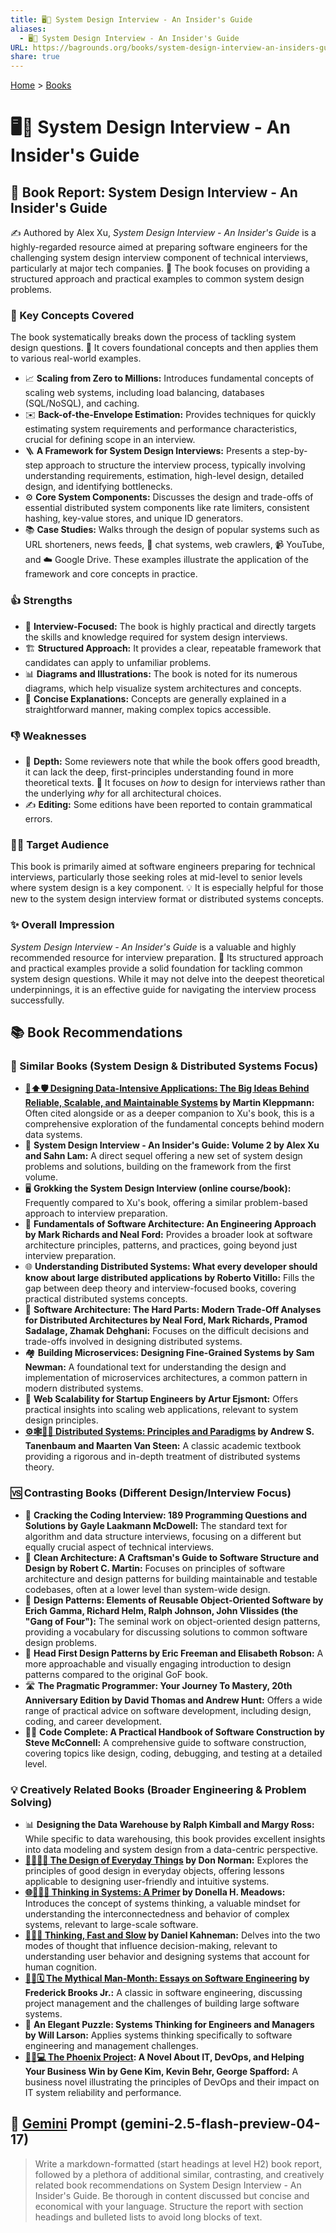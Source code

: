 ```yaml
---
title: 🖥️🔑 System Design Interview - An Insider's Guide
aliases:
  - 🖥️🔑 System Design Interview - An Insider's Guide
URL: https://bagrounds.org/books/system-design-interview-an-insiders-guide
share: true
---
```

[Home](../index.md) > [Books](./index.md)  
# 🖥️🔑 System Design Interview - An Insider's Guide  
## 📖 Book Report: System Design Interview - An Insider's Guide  
  
✍️ Authored by Alex Xu, *System Design Interview - An Insider's Guide* is a highly-regarded resource aimed at preparing software engineers for the challenging system design interview component of technical interviews, particularly at major tech companies. 🏢 The book focuses on providing a structured approach and practical examples to common system design problems.  
  
### 🔑 Key Concepts Covered  
  
The book systematically breaks down the process of tackling system design questions. 🧩 It covers foundational concepts and then applies them to various real-world examples.  
  
* 📈 **Scaling from Zero to Millions:** Introduces fundamental concepts of scaling web systems, including load balancing, databases (SQL/NoSQL), and caching.  
* ✉️ **Back-of-the-Envelope Estimation:** Provides techniques for quickly estimating system requirements and performance characteristics, crucial for defining scope in an interview.  
* 🪜 **A Framework for System Design Interviews:** Presents a step-by-step approach to structure the interview process, typically involving understanding requirements, estimation, high-level design, detailed design, and identifying bottlenecks.  
* ⚙️ **Core System Components:** Discusses the design and trade-offs of essential distributed system components like rate limiters, consistent hashing, key-value stores, and unique ID generators.  
* 📚 **Case Studies:** Walks through the design of popular systems such as URL shorteners, news feeds, 💬 chat systems, web crawlers, 📹 YouTube, and ☁️ Google Drive. These examples illustrate the application of the framework and core concepts in practice.  
  
### 👍 Strengths  
  
* 🎯 **Interview-Focused:** The book is highly practical and directly targets the skills and knowledge required for system design interviews.  
* 🏗️ **Structured Approach:** It provides a clear, repeatable framework that candidates can apply to unfamiliar problems.  
* 📊 **Diagrams and Illustrations:** The book is noted for its numerous diagrams, which help visualize system architectures and concepts.  
* 📝 **Concise Explanations:** Concepts are generally explained in a straightforward manner, making complex topics accessible.  
  
### 👎 Weaknesses  
  
* 🌊 **Depth:** Some reviewers note that while the book offers good breadth, it can lack the deep, first-principles understanding found in more theoretical texts. 🤔 It focuses on *how* to design for interviews rather than the underlying *why* for all architectural choices.  
* ✍️ **Editing:** Some editions have been reported to contain grammatical errors.  
  
### 🧑‍💻 Target Audience  
  
This book is primarily aimed at software engineers preparing for technical interviews, particularly those seeking roles at mid-level to senior levels where system design is a key component. 💡 It is especially helpful for those new to the system design interview format or distributed systems concepts.  
  
### ✨ Overall Impression  
  
*System Design Interview - An Insider's Guide* is a valuable and highly recommended resource for interview preparation. 💯 Its structured approach and practical examples provide a solid foundation for tackling common system design questions. While it may not delve into the deepest theoretical underpinnings, it is an effective guide for navigating the interview process successfully.  
  
## 📚 Book Recommendations  
  
### 👯 Similar Books (System Design & Distributed Systems Focus)  
  
* **[💾⬆️🛡️ Designing Data-Intensive Applications: The Big Ideas Behind Reliable, Scalable, and Maintainable Systems](./designing-data-intensive-applications.md) by Martin Kleppmann:** Often cited alongside or as a deeper companion to Xu's book, this is a comprehensive exploration of the fundamental concepts behind modern data systems.  
* 📖 **System Design Interview - An Insider's Guide: Volume 2 by Alex Xu and Sahn Lam:** A direct sequel offering a new set of system design problems and solutions, building on the framework from the first volume.  
* 🖥️ **Grokking the System Design Interview (online course/book):** Frequently compared to Xu's book, offering a similar problem-based approach to interview preparation.  
* 📐 **Fundamentals of Software Architecture: An Engineering Approach by Mark Richards and Neal Ford:** Provides a broader look at software architecture principles, patterns, and practices, going beyond just interview preparation.  
* 🌐 **Understanding Distributed Systems: What every developer should know about large distributed applications by Roberto Vitillo:** Fills the gap between deep theory and interview-focused books, covering practical distributed systems concepts.  
* 🧩 **Software Architecture: The Hard Parts: Modern Trade-Off Analyses for Distributed Architectures by Neal Ford, Mark Richards, Pramod Sadalage, Zhamak Dehghani:** Focuses on the difficult decisions and trade-offs involved in designing distributed systems.  
* 🏘️ **Building Microservices: Designing Fine-Grained Systems by Sam Newman:** A foundational text for understanding the design and implementation of microservices architectures, a common pattern in modern distributed systems.  
* 🚀 **Web Scalability for Startup Engineers by Artur Ejsmont:** Offers practical insights into scaling web applications, relevant to system design principles.  
* **[⚙️🕸️🧩🔑 Distributed Systems: Principles and Paradigms](./distributed-systems.md) by Andrew S. Tanenbaum and Maarten Van Steen:** A classic academic textbook providing a rigorous and in-depth treatment of distributed systems theory.  
  
### 🆚 Contrasting Books (Different Design/Interview Focus)  
  
* 🔨 **Cracking the Coding Interview: 189 Programming Questions and Solutions by Gayle Laakmann McDowell:** The standard text for algorithm and data structure interviews, focusing on a different but equally crucial aspect of technical interviews.  
* 🧼 **Clean Architecture: A Craftsman's Guide to Software Structure and Design by Robert C. Martin:** Focuses on principles of software architecture and design patterns for building maintainable and testable codebases, often at a lower level than system-wide design.  
* 🧩 **Design Patterns: Elements of Reusable Object-Oriented Software by Erich Gamma, Richard Helm, Ralph Johnson, John Vlissides (the "Gang of Four"):** The seminal work on object-oriented design patterns, providing a vocabulary for discussing solutions to common software design problems.  
* 🧠 **Head First Design Patterns by Eric Freeman and Elisabeth Robson:** A more approachable and visually engaging introduction to design patterns compared to the original GoF book.  
* 🛣️ **The Pragmatic Programmer: Your Journey To Mastery, 20th Anniversary Edition by David Thomas and Andrew Hunt:** Offers a wide range of practical advice on software development, including design, coding, and career development.  
* 🧑‍💻 **Code Complete: A Practical Handbook of Software Construction by Steve McConnell:** A comprehensive guide to software construction, covering topics like design, coding, debugging, and testing at a detailed level.  
  
### 💡 Creatively Related Books (Broader Engineering & Problem Solving)  
  
* 📊 **Designing the Data Warehouse by Ralph Kimball and Margy Ross:** While specific to data warehousing, this book provides excellent insights into data modeling and system design from a data-centric perspective.  
* **[💺🚪💡🤔 The Design of Everyday Things](./the-design-of-everyday-things.md) by Don Norman:** Explores the principles of good design in everyday objects, offering lessons applicable to designing user-friendly and intuitive systems.  
* **[🌐🔗🧠📖 Thinking in Systems: A Primer](./thinking-in-systems.md) by Donella H. Meadows:** Introduces the concept of systems thinking, a valuable mindset for understanding the interconnectedness and behavior of complex systems, relevant to large-scale software.  
* **[🤔🐇🐢 Thinking, Fast and Slow](./thinking-fast-and-slow.md) by Daniel Kahneman:** Delves into the two modes of thought that influence decision-making, relevant to understanding user behavior and designing systems that account for human cognition.  
* **[🦄👤🗓️ The Mythical Man-Month: Essays on Software Engineering](./the-mythical-man-month.md) by Frederick Brooks Jr.:** A classic in software engineering, discussing project management and the challenges of building large software systems.  
* 🧩 **An Elegant Puzzle: Systems Thinking for Engineers and Managers by Will Larson:** Applies systems thinking specifically to software engineering and management challenges.  
* **[🐦‍🔥💻 The Phoenix Project](./the-phoenix-project.md): A Novel About IT, DevOps, and Helping Your Business Win by Gene Kim, Kevin Behr, George Spafford:** A business novel illustrating the principles of DevOps and their impact on IT system reliability and performance.  
  
## 💬 [Gemini](../software/gemini.md) Prompt (gemini-2.5-flash-preview-04-17)  
> Write a markdown-formatted (start headings at level H2) book report, followed by a plethora of additional similar, contrasting, and creatively related book recommendations on System Design Interview - An Insider's Guide. Be thorough in content discussed but concise and economical with your language. Structure the report with section headings and bulleted lists to avoid long blocks of text.